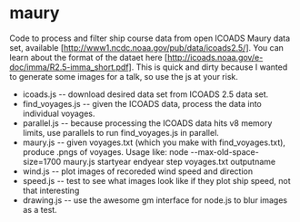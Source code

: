 maury
=====

Code to process and filter ship course data from open ICOADS Maury data set, available [http://www1.ncdc.noaa.gov/pub/data/icoads2.5/]. You can learn about the format of the dataet here [http://icoads.noaa.gov/e-doc/imma/R2.5-imma_short.pdf]. This is quick and dirty because I wanted to generate some images for a talk, so use the js at your risk.
* icoads.js -- download desired data set from ICOADS 2.5 data set.
* find_voyages.js -- given the ICOADS data, process the data into individual voyages.
* parallel.js -- because processing the ICOADS data hits v8 memory limits, use parallels to run find_voyages.js in parallel.
* maury.js -- given voyages.txt (which you make with find_voyages.txt), produce .pngs of voyages. Usage like:
  node --max-old-space-size=1700 maury.js startyear endyear step voyages.txt outputname
* wind.js -- plot images of recoreded wind speed and direction
* speed.js -- test to see what images look like if they plot ship speed, not that interesting
* drawing.js -- use the awesome gm interface for node.js to blur images as a test.
